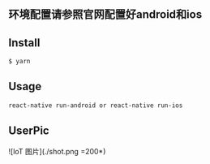 ## 环境配置请参照官网配置好android和ios


## Install

```bash
$ yarn
```

## Usage

```bash
react-native run-android or react-native run-ios
```

## UserPic
![loT 图片](./shot.png =200*)